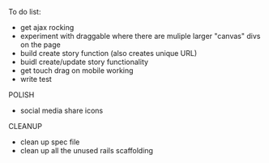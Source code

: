 To do list:

- get ajax rocking
- experiment with draggable where there are muliple larger "canvas" divs on the page
- build create story function (also creates unique URL)
- buidl create/update story functionality
- get touch drag on mobile working
- write test

POLISH
- social media share icons


CLEANUP

- clean up spec file
- clean up all the unused rails scaffolding